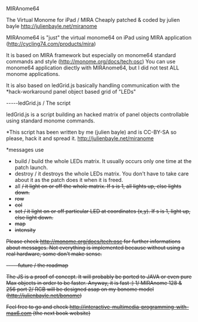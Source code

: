 MIRAnome64

The Virtual Monome for iPad / MIRA
Cheaply patched & coded by julien bayle
http://julienbayle.net/miranome

MIRAnome64 is "just" the virtual monome64 on iPad using MIRA application (http://cycling74.com/products/mira)

It is based on MIRA framework but especially on monome64 standard commands and style (http://monome.org/docs/tech:osc)
You can use monome64 application diectly with MIRAnome64, but I did not test ALL monome applications.

It is also based on ledGrid.js basically handling communication with the *hack-workaround panel object based grid of "LEDs"


-----ledGrid.js / The script

ledGrid.js is a script building an hacked matrix of panel objects controllable
using standard monome commands.


*This script has been written by me (julien bayle) and is CC-BY-SA so please, hack it and spread it.
http://julienbayle.net/miranome

*messages use
- build / build the whole LEDs matrix. It usually occurs only one time at the patch launch.
- destroy / it destroys the whole LEDs matrix. You don't have to take care about it as the patch does it when it is freed.
- all <s> / it light on or off the whole matrix. If s is 1, all lights up, else lights down.
- row <x> <offY> <s>
- col <y> <offX> <s>
- set <x> <y> <s> / it light on or off particular LED at coordinates (x,y). If s is 1, light up, else light down.
- map <offX> <offY>
- intensity

Please check http://monome.org/docs/tech:osc for further informations about messages.
Not everything is implemented because without using a real hardware, some don't make sense.


-----future / the roadmap

The JS is a proof of concept. It will probably be ported to JAVA or even pure Max objects in order to be faster. Anyway, it is fast :)
1/ MIRAnome 128 & 256 port
2/ RGB will be designed asap on my bonome model (http://julienbayle.net/bonome)


Feel free to go and check http://interactive-multimedia-programming-with-max6.com (the next book website)
